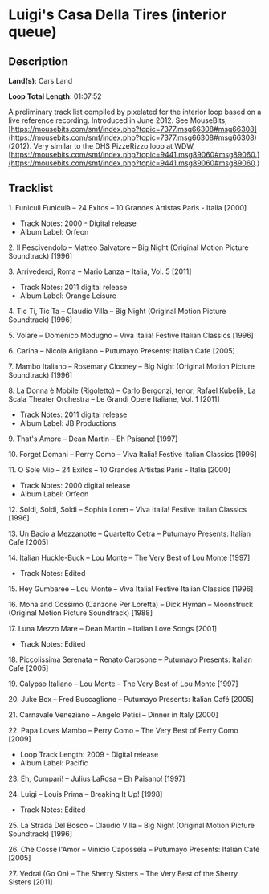 # Luigi's Casa Della Tires (interior queue)

## Description

**Land(s)**: Cars Land

**Loop Total Length**: 01:07:52

A preliminary track list compiled by pixelated for the interior loop based on a live reference recording. Introduced in June 2012. See MouseBits, [https://mousebits.com/smf/index.php?topic=7377.msg66308#msg66308](https://mousebits.com/smf/index.php?topic=7377.msg66308#msg66308) (2012). Very similar to the DHS PizzeRizzo loop at WDW, [https://mousebits.com/smf/index.php?topic=9441.msg89060#msg89060.](https://mousebits.com/smf/index.php?topic=9441.msg89060#msg89060.)

## Tracklist

1\. Funiculì Funiculà – 24 Exitos – 10 Grandes Artistas Paris - Italia [2000]

- Track Notes: 2000 - Digital release
- Album Label: Orfeon

2\. Il Pescivendolo – Matteo Salvatore – Big Night (Original Motion Picture Soundtrack) [1996]



3\. Arrivederci, Roma – Mario Lanza – Italia, Vol. 5 [2011]

- Track Notes: 2011 digital release
- Album Label: Orange Leisure

4\. Tic Ti, Tic Ta – Claudio Villa – Big Night (Original Motion Picture Soundtrack) [1996]



5\. Volare – Domenico Modugno – Viva Italia! Festive Italian Classics [1996]



6\. Carina – Nicola Arigliano – Putumayo Presents: Italian Cafe [2005]



7\. Mambo Italiano – Rosemary Clooney – Big Night (Original Motion Picture Soundtrack) [1996]



8\. La Donna è Mobile (Rigoletto) – Carlo Bergonzi, tenor; Rafael Kubelik, La Scala Theater Orchestra – Le Grandi Opere Italiane, Vol. 1 [2011]

- Track Notes: 2011 digital release
- Album Label: JB Productions

9\. That's Amore – Dean Martin – Eh Paisano! [1997]



10\. Forget Domani – Perry Como – Viva Italia! Festive Italian Classics [1996]



11\. O Sole Mio – 24 Exitos – 10 Grandes Artistas Paris - Italia [2000]

- Track Notes: 2000 digital release
- Album Label: Orfeon

12\. Soldi, Soldi, Soldi – Sophia Loren – Viva Italia! Festive Italian Classics [1996]



13\. Un Bacio a Mezzanotte – Quartetto Cetra – Putumayo Presents: Italian Café [2005]



14\. Italian Huckle-Buck – Lou Monte – The Very Best of Lou Monte [1997]

- Track Notes: Edited

15\. Hey Gumbaree – Lou Monte – Viva Italia! Festive Italian Classics [1996]



16\. Mona and Cossimo (Canzone Per Loretta) – Dick Hyman – Moonstruck (Original Motion Picture Soundtrack) [1988]



17\. Luna Mezzo Mare – Dean Martin – Italian Love Songs [2001]

- Track Notes: Edited

18\. Piccolissima Serenata – Renato Carosone – Putumayo Presents: Italian Café [2005]



19\. Calypso Italiano – Lou Monte – The Very Best of Lou Monte [1997]



20\. Juke Box – Fred Buscaglione – Putumayo Presents: Italian Café [2005]



21\. Carnavale Veneziano – Angelo Petisi – Dinner in Italy [2000]



22\. Papa Loves Mambo – Perry Como – The Very Best of Perry Como [2009]

- Loop Track Length: 2009 - Digital release
- Album Label: Pacific

23\. Eh, Cumpari! – Julius LaRosa – Eh Paisano! [1997]



24\. Luigi – Louis Prima – Breaking It Up! [1998]

- Track Notes: Edited

25\. La Strada Del Bosco – Claudio Villa – Big Night (Original Motion Picture Soundtrack) [1996]



26\. Che Cossè l'Amor – Vinicio Capossela – Putumayo Presents: Italian Café [2005]



27\. Vedrai (Go On) – The Sherry Sisters – The Very Best of the Sherry Sisters [2011]


